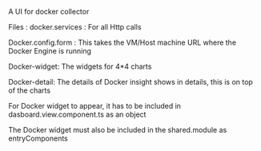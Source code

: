 A UI for docker collector

Files : 
docker.services : For all Http calls

Docker.config.form : This takes the VM/Host machine URL where the Docker Engine is running

Docker-widget: The widgets for 4*4 charts

Docker-detail: The details of Docker insight shows in details, this is on top of the charts

For Docker widget to appear, it has to be included in dasboard.view.component.ts as an object

The Docker widget must also be included in the shared.module as entryComponents







